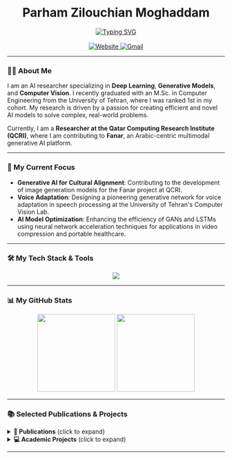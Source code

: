 <div align="center">
  <h1>Parham Zilouchian Moghaddam</h1>
  <a href="https://git.io/typing-svg"><img src="https://readme-typing-svg.herokuapp.com?font=Fira+Code&size=22&pause=1000&color=D96690&width=735&lines=AI+Researcher+%7C+Computer+Vision+%7C+Generative+Models" alt="Typing SVG" /></a>
</div>

<br>

<div align="center">
  <a href="https://parhamzm.github.io/">
    <img src="https://img.shields.io/badge/Website-d96690?style=for-the-badge&logo=About.me&logoColor=white" alt="Website">
  </a>
  <a href="mailto:p.zilouchian@gmail.com">
    <img src="https://img.shields.io/badge/Gmail-D14836?style=for-the-badge&logo=gmail&logoColor=white" alt="Gmail">
  </a>
  </div>

---

### 👨‍💻 About Me

I am an AI researcher specializing in **Deep Learning**, **Generative Models**, and **Computer Vision**. I recently graduated with an M.Sc. in Computer Engineering from the University of Tehran, where I was ranked 1st in my cohort. My research is driven by a passion for creating efficient and novel AI models to solve complex, real-world problems.

Currently, I am a **Researcher at the Qatar Computing Research Institute (QCRI)**, where I am contributing to **Fanar**, an Arabic-centric multimodal generative AI platform.

---

### 🚀 My Current Focus

* **Generative AI for Cultural Alignment**: Contributing to the development of image generation models for the Fanar project at QCRI.
* **Voice Adaptation**: Designing a pioneering generative network for voice adaptation in speech processing at the University of Tehran's Computer Vision Lab.
* **AI Model Optimization**: Enhancing the efficiency of GANs and LSTMs using neural network acceleration techniques for applications in video compression and portable healthcare.

---

### 🛠️ My Tech Stack & Tools

<p align="center">
  <a href="https://skillicons.dev">
    <img src="https://skillicons.dev/icons?i=python,pytorch,tensorflow,keras,numpy,pandas,cpp,java,matlab,r,julia,js,html,css,react,django,nodejs,flask,fastapi,postgres,mysql,gcp,hadoop,git,docker,unity,vscode,pycharm" />
  </a>
</p>

---

### 📊 My GitHub Stats

<p align="center">
  <img height="180em" src="https://github-readme-stats.vercel.app/api?username=parhamzm&show_icons=true&theme=dracula&include_all_commits=true&count_private=true"/>
  <img height="180em" src="https://github-readme-stats.vercel.app/api/top-langs/?username=parhamzm&layout=compact&langs_count=8&theme=dracula"/>
</p>

---

### 📚 Selected Publications & Projects

<details>
<summary><strong>📝 Publications</strong> (click to expand)</summary>
<br>

- [cite_start]**NU-Class Net: A Novel Deep Learning-based Approach for Video Quality Enhancement** [cite: 62]  
  *P.Z. [cite_start]Moghaddam, Mehdi Modarressi, M.A. Sadeghi* *Elsevier Engineering Applications of Artificial Intelligence Journal, 2025* [cite: 63, 64]

- [cite_start]**Smart Memory: Deep Learning Acceleration In 3D-Stacked Memories** [cite: 65]  
  *SHSA Rezaei, P.Z. [cite_start]Moghaddam, Mehdi Modarressi* *Computer Architecture Letters (CAL) Journal, 2023* [cite: 65, 67]

- [cite_start]**Deep Learning based on Support Vector Machine (SVM)** [cite: 71]  
  *P.Z. Moghaddam, J.S. [cite_start]Sartakhti* *5th National Conference on Distributed Computing and Big Data Processing, 2019* [cite: 72, 73]

</details>

<details>
<summary><strong>💻 Academic Projects</strong> (click to expand)</summary>
<br>

- [cite_start]**Denoising Diffusion Probabilistic Models (DDPM):** Developed a DDPM to reduce noise and enhance image clarity for feature analysis[cite: 141].
- [cite_start]**Image Segmentation with U-Net:** Built an application for semantic segmentation of images from a self-driving car dataset[cite: 143, 145].
- [cite_start]**Music Generation with LSTMs:** Created an application using LSTM layers to generate music in different genres [cite: 154, 155][cite_start], with a focus on efficiency improvements via techniques like Delta-RNN and Quantization[cite: 156].
- [cite_start]**Car Detection with YOLO:** Developed an application to detect cars in street images and draw bounding boxes around them[cite: 149, 151].
- [cite_start]**Parkinson's Disease Classifier:** Designed multiple classifiers (KNN, DNN, etc.) using over 700 features, achieving 98.3% accuracy[cite: 161, 163].

</details>

---
